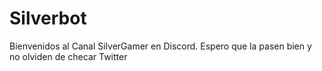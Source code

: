 # Silverbot
Bienvenidos al Canal SilverGamer en Discord. Espero que la pasen bien y no olviden de checar Twitter

